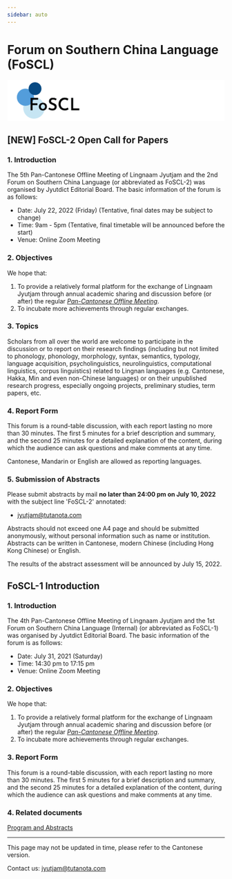 ```yaml
---
sidebar: auto
---
```


# Forum on Southern China Language (FoSCL)

![FoSCL_logo](./foscl_logo.png)

## [NEW] FoSCL-2 Open Call for Papers

### 1. Introduction

The 5th Pan-Cantonese Offline Meeting of Lingnaam Jyutjam and the 2nd Forum on Southern China Language (or abbreviated as FoSCL-2) was organised by Jyutdict Editorial Board. The basic information of the forum is as follows:

- Date: July 22, 2022 (Friday) (Tentative, final dates may be subject to change)
- Time: 9am - 5pm (Tentative, final timetable will be announced before the start)
- Venue: Online Zoom Meeting

### 2. Objectives

We hope that:

1. To provide a relatively formal platform for the exchange of Lingnaam Jyutjam through annual academic sharing and discussion before (or after) the regular *[Pan-Cantonese Offline Meeting](/en/pan-cantonese-offline-meeting/)*.
2. To incubate more achievements through regular exchanges.

### 3. Topics

Scholars from all over the world are welcome to participate in the discussion or to report on their research findings (including but not limited to phonology, phonology, morphology, syntax, semantics, typology, language acquisition, psycholinguistics, neurolinguistics, computational linguistics, corpus linguistics) related to Lingnan languages (e.g. Cantonese, Hakka, Min and even non-Chinese languages) or on their unpublished research progress, especially ongoing projects, preliminary studies, term papers, etc.

### 4. Report Form

This forum is a round-table discussion, with each report lasting no more than 30 minutes. The first 5 minutes for a brief description and summary, and the second 25 minutes for a detailed explanation of the content, during which the audience can ask questions and make comments at any time.

Cantonese, Mandarin or English are allowed as reporting languages.

### 5. Submission of Abstracts

Please submit abstracts by mail **no later than 24:00 pm on July 10, 2022** with the subject line 'FoSCL-2' annotated:

- jyutjam@tutanota.com

Abstracts should not exceed one A4 page and should be submitted anonymously, without personal information such as name or institution. Abstracts can be written in Cantonese, modern Chinese (including Hong Kong Chinese) or English.

The results of the abstract assessment will be announced by July 15, 2022.

## FoSCL-1 Introduction

### 1. Introduction

The 4th Pan-Cantonese Offline Meeting of Lingnaam Jyutjam and the 1st Forum on Southern China Language (Internal) (or abbreviated as FoSCL-1) was organised by Jyutdict Editorial Board. The basic information of the forum is as follows:

- Date: July 31, 2021 (Saturday)
- Time: 14:30 pm to 17:15 pm
- Venue: Online Zoom Meeting

### 2. Objectives

We hope that:

1. To provide a relatively formal platform for the exchange of Lingnaam Jyutjam through annual academic sharing and discussion before (or after) the regular *[Pan-Cantonese Offline Meeting](/en/pan-cantonese-offline-meeting/)*.
2. To incubate more achievements through regular exchanges.

### 3. Report Form

This forum is a round-table discussion, with each report lasting no more than 30 minutes. The first 5 minutes for a brief description and summary, and the second 25 minutes for a detailed explanation of the content, during which the audience can ask questions and make comments at any time.

### 4. Related documents

[Program and Abstracts](https://github.com/JyutdictEB/FoSCL-Docs/raw/main/FoSCL-1%20Program%20and%20Abstracts.pdf)

---

This page may not be updated in time, please refer to the Cantonese version.

Contact us: jyutjam@tutanota.com

